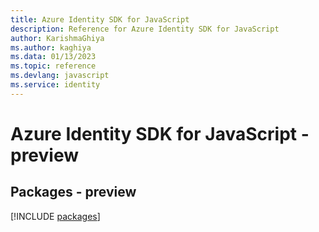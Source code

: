 ```yaml
---
title: Azure Identity SDK for JavaScript
description: Reference for Azure Identity SDK for JavaScript
author: KarishmaGhiya
ms.author: kaghiya
ms.data: 01/13/2023
ms.topic: reference
ms.devlang: javascript
ms.service: identity
---
```

# Azure Identity SDK for JavaScript - preview
## Packages - preview
[!INCLUDE [packages](identity-index.md)]